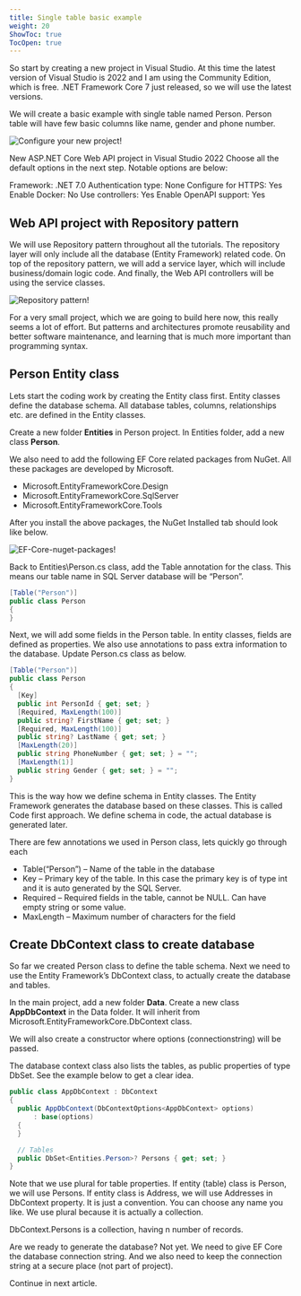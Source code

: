 ```yaml
---
title: Single table basic example
weight: 20
ShowToc: true
TocOpen: true
---
```


So start by creating a new project in Visual Studio. At this time the latest version of Visual Studio is 2022 and I am using the Community Edition, which is free. .NET Framework Core 7 just released, so we will use the latest versions.

We will create a basic example with single table named Person. Person table will have few basic columns like name, gender and phone number.

![Configure your new project!](/images/new-project-person.jpg "Configure your new project")

New ASP.NET Core Web API project in Visual Studio 2022
Choose all the default options in the next step. Notable options are below:

Framework: .NET 7.0
Authentication type: None
Configure for HTTPS: Yes
Enable Docker: No
Use controllers: Yes
Enable OpenAPI support: Yes

## Web API project with Repository pattern

We will use Repository pattern throughout all the tutorials. The repository layer will only include all the database (Entity Framework) related code. On top of the repository pattern, we will add a service layer, which will include business/domain logic code. And finally, the Web API controllers will be using the service classes.

![Repository pattern!](/images/Repository-pattern.jpg "Repository pattern")

For a very small project, which we are going to build here now, this really seems a lot of effort. But patterns and architectures promote reusability and better software maintenance, and learning that is much more important than programming syntax.

## Person Entity class

Lets start the coding work by creating the Entity class first. Entity classes define the database schema. All database tables, columns, relationships etc. are defined in the Entity classes.

Create a new folder **Entities** in Person project. In Entities folder, add a new class **Person**.

We also need to add the following EF Core related packages from NuGet. All these packages are developed by Microsoft.

- Microsoft.EntityFrameworkCore.Design
- Microsoft.EntityFrameworkCore.SqlServer
- Microsoft.EntityFrameworkCore.Tools

After you install the above packages, the NuGet Installed tab should look like below.

![EF-Core-nuget-packages!](/images/EF-Core-nuget-packages.jpg "EF-Core-nuget-packages")

Back to Entities\Person.cs class, add the Table annotation for the class. This means our table name in SQL Server database will be “Person”.

```cs
[Table("Person")]
public class Person
{
}
```

Next, we will add some fields in the Person table. In entity classes, fields are defined as properties. We also use annotations to pass extra information to the database. Update Person.cs class as below.

```cs
[Table("Person")]
public class Person
{
  [Key]
  public int PersonId { get; set; }
  [Required, MaxLength(100)]
  public string? FirstName { get; set; }
  [Required, MaxLength(100)]
  public string? LastName { get; set; }
  [MaxLength(20)]
  public string PhoneNumber { get; set; } = "";
  [MaxLength(1)]
  public string Gender { get; set; } = "";
}
```

This is the way how we define schema in Entity classes. The Entity Framework generates the database based on these classes. This is called Code first approach. We define schema in code, the actual database is generated later.

There are few annotations we used in Person class, lets quickly go through each

- Table(“Person”) – Name of the table in the database
- Key – Primary key of the table. In this case the primary key is of type int and it is auto generated by the SQL Server.
- Required – Required fields in the table, cannot be NULL. Can have empty string or some value.
- MaxLength – Maximum number of characters for the field

## Create DbContext class to create database

So far we created Person class to define the table schema. Next we need to use the Entity Framework’s DbContext class, to actually create the database and tables.

In the main project, add a new folder **Data**. Create a new class **AppDbContext** in the Data folder. It will inherit from Microsoft.EntityFrameworkCore.DbContext class.

We will also create a constructor where options (connectionstring) will be passed.

The database context class also lists the tables, as public properties of type DbSet<TableClass>. See the example below to get a clear idea.

```cs
public class AppDbContext : DbContext
{
  public AppDbContext(DbContextOptions<AppDbContext> options)
      : base(options)
  {
  }

  // Tables
  public DbSet<Entities.Person>? Persons { get; set; }
}
```

Note that we use plural for table properties. If entity (table) class is Person, we will use Persons. If entity class is Address, we will use Addresses in DbContext property. It is just a convention. You can choose any name you like. We use plural because it is actually a collection.

DbContext.Persons is a collection, having n number of records.

Are we ready to generate the database? Not yet. We need to give EF Core the database connection string. And we also need to keep the connection string at a secure place (not part of project).

Continue in next article.